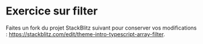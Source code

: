 # Exercice sur filter

Faites un fork du projet StackBlitz suivant pour conserver vos modifications : https://stackblitz.com/edit/theme-intro-typescript-array-filter.